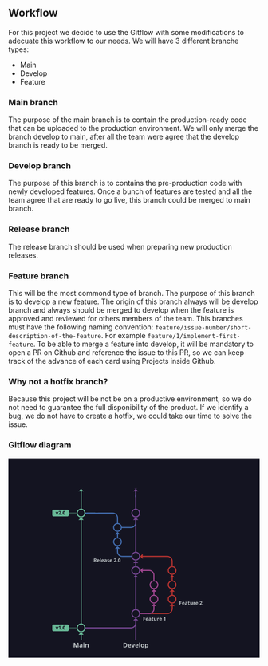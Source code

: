 ## Workflow
For this project we decide to use the Gitflow with some modifications to adecuate this workflow to our needs.
We will have 3 different branche types:
- Main
- Develop
- Feature

### Main branch
The purpose of the main branch is to contain the production-ready code that can be uploaded to the production environment.
We will only merge the branch develop to main, after all the team were agree that the develop branch is ready to be merged.

### Develop branch
The purpose of this branch is to contains the pre-production code with newly developed features.
Once a bunch of features are tested and all the team agree that are ready to go live, this branch could be merged to main branch.

### Release branch
The release branch should be used when preparing new production releases.

### Feature branch
This will be the most commond type of branch.
The purpose of this branch is to develop a new feature. The origin of this branch always will be develop branch and always should be merged to develop when the feature is approved and reviewed for others members of the team.
This branches must have the following naming convention: `feature/issue-number/short-description-of-the-feature`. For example `feature/1/implement-first-feature`.
To be able to merge a feature into develop, it will be mandatory to open a PR on Github and reference the issue to this PR, so we can keep track of the advance of each card using Projects inside Github.

### Why not a hotfix branch?
Because this project will be not be on a productive environment, so we do not need to guarantee the full disponibility of the product.
If we identify a bug, we do not have to create a hotfix, we could take our time to solve the issue.

### Gitflow diagram
![Gitflow diagram](images/gitflow.png)